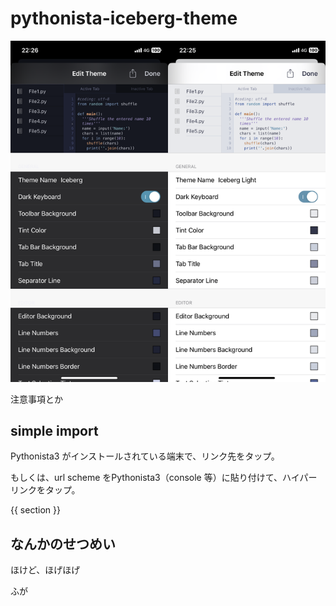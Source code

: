 # pythonista-iceberg-theme

![screenshot](./screenshot/screenshot.png)

注意事項とか

## simple import

Pythonista3 がインストールされている端末で、リンク先をタップ。

もしくは、url scheme をPythonista3（console 等）に貼り付けて、ハイパーリンクをタップ。

{{ section }}

## なんかのせつめい

ほけど、ほげほげ

ふが
